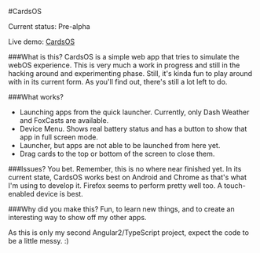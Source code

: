 #CardsOS

Current status: Pre-alpha

Live demo: [CardsOS](https://cardsos.choorp.com)

###What is this?
CardsOS is a simple web app that tries to simulate the webOS experience. This is very much a work in progress and still in the hacking around and experimenting phase. Still, it's kinda fun to play around with in its current form. As you'll find out, there's still a lot left to do.

###What works?
- Launching apps from the quick launcher. Currently, only Dash Weather and FoxCasts are available.
- Device Menu. Shows real battery status and has a button to show that app in full screen mode.
- Launcher, but apps are not able to be launched from here yet.
- Drag cards to the top or bottom of the screen to close them.

###Issues?
You bet. Remember, this is no where near finished yet. In its current state, CardsOS works best on Android and Chrome as that's what I'm using to develop it. Firefox seems to perform pretty well too. A touch-enabled device is best.

###Why did you make this?
Fun, to learn new things, and to create an interesting way to show off my other apps.

As this is only my second Angular2/TypeScript project, expect the code to be a little messy. :)
